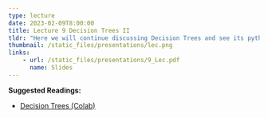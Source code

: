 ```yaml
---
type: lecture
date: 2023-02-09T8:00:00
title: Lecture 9 Decision Trees II
tldr: "Here we will continue discussing Decision Trees and see its python implementation"
thumbnail: /static_files/presentations/lec.png
links: 
    - url: /static_files/presentations/9_Lec.pdf
      name: Slides
---
```

**Suggested Readings:**
- [Decision Trees (Colab)](https://colab.research.google.com/drive/1OeYzEhJRFKxKGEJoeko48cBA92tmihY7?usp=sharing)
